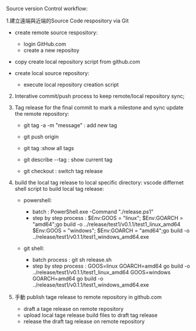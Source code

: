 
Source version Control workflow:

1.建立遠端與近端的Source Code respository via Git
 - create remote source respository:
    - login GitHub.com
    - create a new repositoy 

- copy create local repository  script from github.com

- create local source repository:
   - execute local repository creation script

2. Interative commit/push process to keep remote/local repository sync;

3. Tag release for the final commit to mark a milestone and sync update the remote repository:
   
    - git tag -a <tag-name> -m "message" : add new tag
    - git push origin <tag-name>

    - git tag :show all tags
    - git describe --tag : show current tag        
    - git checkout <tag-name> : switch tag release

4. build the local tag release to local specific directory: 
    vscode differnet shell script to build local tag release:
     - powershell: 
        - batch : PowerShell.exe -Command  "./release.ps1"
        - step by step process :
         $Env:GOOS = "linux"; $Env:GOARCH = "amd64";go build -o ../release/test1/v0.1.1/test1_linux_amd64
         $Env:GOOS = "windows"; $Env:GOARCH = "amd64";go build -o ../release/test1/v0.1.1/test1_windows_amd64.exe

     - git shell: 
         - batch process : git sh release.sh
         - step by step process :
         GOOS=linux GOARCH=amd64 go build -o ../release/test1/v0.1.1/test1_linux_amd64
         GOOS=windows GOARCH=amd64 go build -o ../release/test1/v0.1.1/test1_windows_amd64.exe

 5. 手動 publish tage release to remote repository in github.com
     - draft a tage release on remote repository
     - upload local tage release build files to draft tag release
     - release the draft tag release on remote repository     